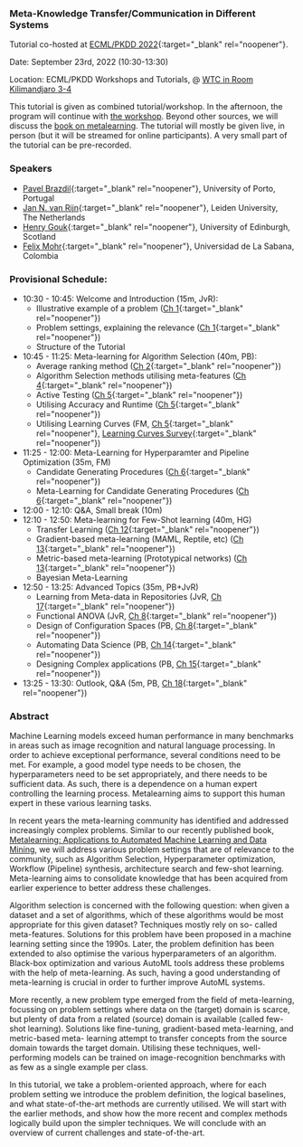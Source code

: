 ### Meta-Knowledge Transfer/Communication in Different Systems

Tutorial co-hosted at [ECML/PKDD 2022](https://2022.ecmlpkdd.org/){:target="_blank" rel="noopener"}. 

Date: September 23rd, 2022 (10:30-13:30)

Location: ECML/PKDD Workshops and Tutorials, @ [WTC in Room Kilimandjaro 3-4](https://2022.ecmlpkdd.org/index.php/2861-2/)

This tutorial is given as combined tutorial/workshop. In the afternoon, the program will continue with [the workshop](/metalearning/2022ECMLPKDDworkshop). Beyond other sources, we will discuss the [book on metalearning](/metalearning/book). The tutorial will mostly be given live, in person (but it will be streamed for online participants). A very small part of the tutorial can be pre-recorded.

### Speakers
* [Pavel Brazdil](http://www.liaad.up.pt/area/pbrazdil/pavel-brazdil){:target="_blank" rel="noopener"}, University of Porto, Portugal
* [Jan N. van Rijn](https://www.universiteitleiden.nl/en/staffmembers/jan-van-rijn){:target="_blank" rel="noopener"}, Leiden University, The Netherlands
* [Henry Gouk](https://www.henrygouk.com/){:target="_blank" rel="noopener"}, University of Edinburgh, Scotland 
* [Felix Mohr](https://www.linkedin.com/in/felix-mohr-83464a220/){:target="_blank" rel="noopener"}, Universidad de La Sabana, Colombia

### Provisional Schedule:

* 10:30 - 10:45: Welcome and Introduction (15m, JvR):
  * Illustrative example of a problem ([Ch 1](https://link.springer.com/chapter/10.1007/978-3-030-67024-5_1){:target="_blank" rel="noopener"})
  * Problem settings, explaining the relevance ([Ch 1](https://link.springer.com/chapter/10.1007/978-3-030-67024-5_1){:target="_blank" rel="noopener"})
  * Structure of the Tutorial
* 10:45 - 11:25: Meta-learning for Algorithm Selection (40m, PB):
  * Average ranking method ([Ch 2](https://link.springer.com/chapter/10.1007/978-3-030-67024-5_2){:target="_blank" rel="noopener"})
  * Algorithm Selection methods utilising meta-features ([Ch 4](https://link.springer.com/chapter/10.1007/978-3-030-67024-5_4){:target="_blank" rel="noopener"})
  * Active Testing ([Ch 5](https://link.springer.com/chapter/10.1007/978-3-030-67024-5_5){:target="_blank" rel="noopener"})
  * Utilising Accuracy and Runtime ([Ch 5](https://link.springer.com/chapter/10.1007/978-3-030-67024-5_5){:target="_blank" rel="noopener"})
  * Utilising Learning Curves (FM, [Ch 5](https://link.springer.com/chapter/10.1007/978-3-030-67024-5_5){:target="_blank" rel="noopener"}, [Learning Curves Survey](https://arxiv.org/abs/2201.12150){:target="_blank" rel="noopener"})
* 11:25 - 12:00: Meta-Learning for Hyperparamter and Pipeline Optimization (35m, FM)
  * Candidate Generating Procedures ([Ch 6](https://link.springer.com/chapter/10.1007/978-3-030-67024-5_6){:target="_blank" rel="noopener"})
  * Meta-Learning for Candidate Generating Procedures ([Ch 6](https://link.springer.com/chapter/10.1007/978-3-030-67024-5_6){:target="_blank" rel="noopener"})
* 12:00 - 12:10: Q&A, Small break (10m)
* 12:10 - 12:50: Meta-learning for Few-Shot learning (40m, HG)
  * Transfer Learning ([Ch 12](https://link.springer.com/chapter/10.1007/978-3-030-67024-5_12){:target="_blank" rel="noopener"})
  * Gradient-based meta-learning (MAML, Reptile, etc) ([Ch 13](https://link.springer.com/chapter/10.1007/978-3-030-67024-5_13){:target="_blank" rel="noopener"})
  * Metric-based meta-learning (Prototypical networks) ([Ch 13](https://link.springer.com/chapter/10.1007/978-3-030-67024-5_13){:target="_blank" rel="noopener"})
  * Bayesian Meta-Learning
* 12:50 - 13:25: Advanced Topics (35m, PB+JvR)
  * Learning from Meta-data in Repositories (JvR, [Ch 17](https://link.springer.com/chapter/10.1007/978-3-030-67024-5_17){:target="_blank" rel="noopener"})
  * Functional ANOVA (JvR, [Ch 8](https://link.springer.com/chapter/10.1007/978-3-030-67024-5_8){:target="_blank" rel="noopener"})
  * Design of Configuration Spaces (PB, [Ch 8](https://link.springer.com/chapter/10.1007/978-3-030-67024-5_8){:target="_blank" rel="noopener"})
  * Automating Data Science (PB, [Ch 14](https://link.springer.com/chapter/10.1007/978-3-030-67024-5_14){:target="_blank" rel="noopener"})
  * Designing Complex applications (PB, [Ch 15](https://link.springer.com/chapter/10.1007/978-3-030-67024-5_15){:target="_blank" rel="noopener"})
* 13:25 - 13:30: Outlook, Q&A (5m, PB, [Ch 18](https://link.springer.com/chapter/10.1007/978-3-030-67024-5_18){:target="_blank" rel="noopener"})


### Abstract

Machine Learning models exceed human performance in many benchmarks in areas such as image recognition and natural language processing. In order to achieve exceptional performance, several conditions need to be met. For example, a good model type needs to be chosen, the hyperparameters need to be set appropriately, and there needs to be sufficient data. As such, there is a dependence on a human expert controlling the learning process. Metalearning aims to support this human expert in these various learning tasks.

In recent years the meta-learning community has identified and addressed increasingly complex problems. Similar to our recently published book, [Metalearning: Applications to Automated Machine Learning and Data Mining](/metalearning/book), we will address various problem settings that are of relevance to the community, such as Algorithm Selection, Hyperparameter optimization, Workflow (Pipeline) synthesis, architecture search and few-shot learning. Meta-learning aims to consolidate knowledge that has been acquired from earlier experience to better address these challenges.

Algorithm selection is concerned with the following question: when given a dataset and a set of algorithms, which of these algorithms would be most appropriate for this given dataset? Techniques mostly rely on so- called meta-features. Solutions for this problem have been proposed in a machine learning setting since the 1990s. Later, the problem definition has been extended to also optimise the various hyperparameters of an algorithm. Black-box optimization and various AutoML tools address these problems with the help of meta-learning. As such, having a good understanding of meta-learning is crucial in order to further improve AutoML systems.

More recently, a new problem type emerged from the field of meta-learning, focussing on problem settings where data on the (target) domain is scarce, but plenty of data from a related (source) domain is available (called few-shot learning). Solutions like fine-tuning, gradient-based meta-learning, and metric-based meta- learning attempt to transfer concepts from the source domain towards the target domain. Utilising these techniques, well-performing models can be trained on image-recognition benchmarks with as few as a single example per class.

In this tutorial, we take a problem-oriented approach, where for each problem setting we introduce the problem definition, the logical baselines, and what state-of-the-art methods are currently utilised. We will start with the earlier methods, and show how the more recent and complex methods logically build upon the simpler techniques. We will conclude with an overview of current challenges and state-of-the-art.
